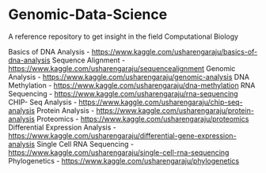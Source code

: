 # Genomic-Data-Science
A reference repository to get insight in the field Computational Biology



Basics of DNA Analysis - https://www.kaggle.com/usharengaraju/basics-of-dna-analysis
Sequence Alignment - https://www.kaggle.com/usharengaraju/sequencealignment
Genomic Analysis - https://www.kaggle.com/usharengaraju/genomic-analysis
DNA Methylation - https://www.kaggle.com/usharengaraju/dna-methylation
RNA Sequencing - https://www.kaggle.com/usharengaraju/rna-sequencing
CHIP- Seq Analysis - https://www.kaggle.com/usharengaraju/chip-seq-analysis
Protein Analysis - https://www.kaggle.com/usharengaraju/protein-analysis
Proteomics - https://www.kaggle.com/usharengaraju/proteomics
Differential Expression Analysis - https://www.kaggle.com/usharengaraju/differential-gene-expression-analysis
Single Cell RNA Sequencing - https://www.kaggle.com/usharengaraju/single-cell-rna-sequencing
Phylogenetics - https://www.kaggle.com/usharengaraju/phylogenetics
